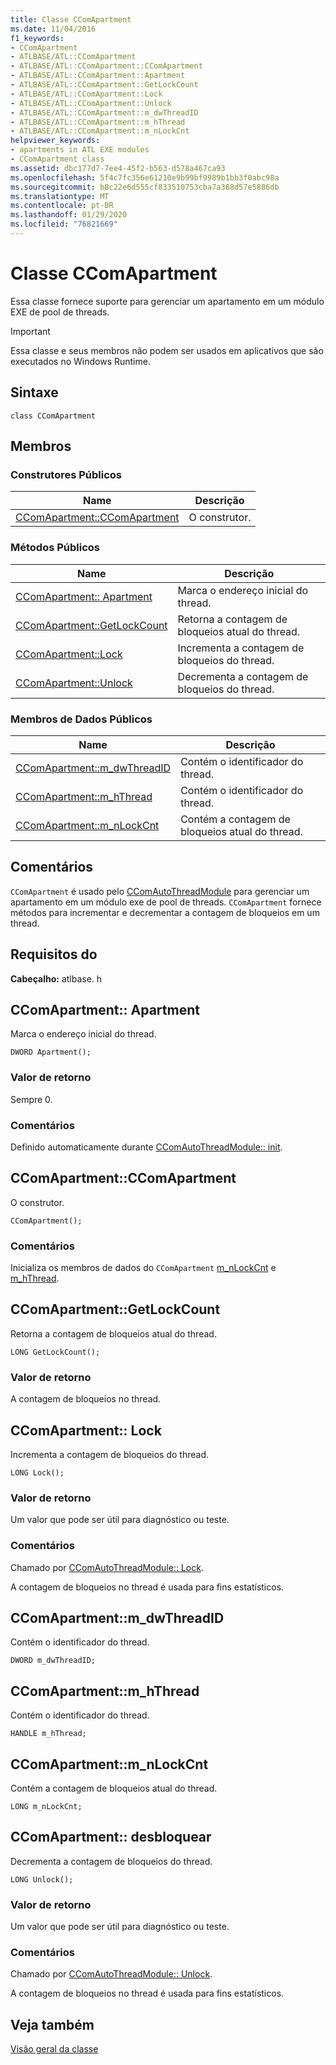 ```yaml
---
title: Classe CComApartment
ms.date: 11/04/2016
f1_keywords:
- CComApartment
- ATLBASE/ATL::CComApartment
- ATLBASE/ATL::CComApartment::CComApartment
- ATLBASE/ATL::CComApartment::Apartment
- ATLBASE/ATL::CComApartment::GetLockCount
- ATLBASE/ATL::CComApartment::Lock
- ATLBASE/ATL::CComApartment::Unlock
- ATLBASE/ATL::CComApartment::m_dwThreadID
- ATLBASE/ATL::CComApartment::m_hThread
- ATLBASE/ATL::CComApartment::m_nLockCnt
helpviewer_keywords:
- apartments in ATL EXE modules
- CComApartment class
ms.assetid: dbc177d7-7ee4-45f2-b563-d578a467ca93
ms.openlocfilehash: 5f4c7fc356e61210e9b99bf9989b1bb3f0abc98a
ms.sourcegitcommit: b8c22e6d555cf833510753cba7a368d57e5886db
ms.translationtype: MT
ms.contentlocale: pt-BR
ms.lasthandoff: 01/29/2020
ms.locfileid: "76821669"
---
```

# <a name="ccomapartment-class"></a>Classe CComApartment

Essa classe fornece suporte para gerenciar um apartamento em um módulo EXE de pool de threads.

> [!IMPORTANT]
>  Essa classe e seus membros não podem ser usados em aplicativos que são executados no Windows Runtime.

## <a name="syntax"></a>Sintaxe

```
class CComApartment
```

## <a name="members"></a>Membros

### <a name="public-constructors"></a>Construtores Públicos

|Name|Descrição|
|----------|-----------------|
|[CComApartment::CComApartment](#ccomapartment)|O construtor.|

### <a name="public-methods"></a>Métodos Públicos

|Name|Descrição|
|----------|-----------------|
|[CComApartment:: Apartment](#apartment)|Marca o endereço inicial do thread.|
|[CComApartment::GetLockCount](#getlockcount)|Retorna a contagem de bloqueios atual do thread.|
|[CComApartment::Lock](#lock)|Incrementa a contagem de bloqueios do thread.|
|[CComApartment::Unlock](#unlock)|Decrementa a contagem de bloqueios do thread.|

### <a name="public-data-members"></a>Membros de Dados Públicos

|Name|Descrição|
|----------|-----------------|
|[CComApartment::m_dwThreadID](#m_dwthreadid)|Contém o identificador do thread.|
|[CComApartment::m_hThread](#m_hthread)|Contém o identificador do thread.|
|[CComApartment::m_nLockCnt](#m_nlockcnt)|Contém a contagem de bloqueios atual do thread.|

## <a name="remarks"></a>Comentários

`CComApartment` é usado pelo [CComAutoThreadModule](../../atl/reference/ccomautothreadmodule-class.md) para gerenciar um apartamento em um módulo exe de pool de threads. `CComApartment` fornece métodos para incrementar e decrementar a contagem de bloqueios em um thread.

## <a name="requirements"></a>Requisitos do

**Cabeçalho:** atlbase. h

##  <a name="apartment"></a>CComApartment:: Apartment

Marca o endereço inicial do thread.

```
DWORD Apartment();
```

### <a name="return-value"></a>Valor de retorno

Sempre 0.

### <a name="remarks"></a>Comentários

Definido automaticamente durante [CComAutoThreadModule:: init](../../atl/reference/ccomautothreadmodule-class.md#init).

##  <a name="ccomapartment"></a>CComApartment::CComApartment

O construtor.

```
CComApartment();
```

### <a name="remarks"></a>Comentários

Inicializa os membros de dados do `CComApartment` [m_nLockCnt](#m_nlockcnt) e [m_hThread](#m_hthread).

##  <a name="getlockcount"></a>  CComApartment::GetLockCount

Retorna a contagem de bloqueios atual do thread.

```
LONG GetLockCount();
```

### <a name="return-value"></a>Valor de retorno

A contagem de bloqueios no thread.

##  <a name="lock"></a>CComApartment:: Lock

Incrementa a contagem de bloqueios do thread.

```
LONG Lock();
```

### <a name="return-value"></a>Valor de retorno

Um valor que pode ser útil para diagnóstico ou teste.

### <a name="remarks"></a>Comentários

Chamado por [CComAutoThreadModule:: Lock](../../atl/reference/ccomautothreadmodule-class.md#lock).

A contagem de bloqueios no thread é usada para fins estatísticos.

##  <a name="m_dwthreadid"></a>  CComApartment::m_dwThreadID

Contém o identificador do thread.

```
DWORD m_dwThreadID;
```

##  <a name="m_hthread"></a>  CComApartment::m_hThread

Contém o identificador do thread.

```
HANDLE m_hThread;
```

##  <a name="m_nlockcnt"></a>  CComApartment::m_nLockCnt

Contém a contagem de bloqueios atual do thread.

```
LONG m_nLockCnt;
```

##  <a name="unlock"></a>CComApartment:: desbloquear

Decrementa a contagem de bloqueios do thread.

```
LONG Unlock();
```

### <a name="return-value"></a>Valor de retorno

Um valor que pode ser útil para diagnóstico ou teste.

### <a name="remarks"></a>Comentários

Chamado por [CComAutoThreadModule:: Unlock](../../atl/reference/ccomautothreadmodule-class.md#lock).

A contagem de bloqueios no thread é usada para fins estatísticos.

## <a name="see-also"></a>Veja também

[Visão geral da classe](../../atl/atl-class-overview.md)
